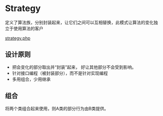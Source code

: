 # Strategy

定义了算法族，分别封装起来，让它们之间可以互相替换，此模式让算法的变化独立于使用算法的客户

[strategy.php](./Strategy.php)

## 设计原则

- 把会变化的部分取出并“封装”起来， 好让其他部分不会受到影响。
- 针对接口编程（被封装部分），而不是针对实现编程
- 多用组合，少用继承

## 组合

将两个类组合起来使用，则A类的部分行为由B类提供。
